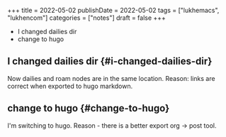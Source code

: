 +++
title = 2022-05-02
publishDate = 2022-05-02
tags = ["lukhemacs", "lukhencom"]
categories = ["notes"]
draft = false
+++

-   I changed dailies dir
-   change to hugo

<!--more-->


## I changed dailies dir {#i-changed-dailies-dir}

  Now dailies and roam nodes are in the same location.
Reason: links are correct when exported to hugo markdown.


## change to hugo {#change-to-hugo}

I'm switching to hugo.
Reason - there is a better export org -&gt; post tool.